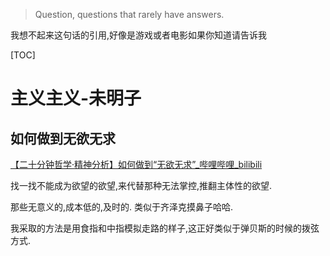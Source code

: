 

> Question, questions that rarely have answers.

我想不起来这句话的引用,好像是游戏或者电影如果你知道请告诉我





[TOC]

# 主义主义-未明子

## 如何做到无欲无求

[【二十分钟哲学·精神分析】如何做到“无欲无求”_哔哩哔哩_bilibili](https://www.bilibili.com/video/BV1t54y1s7am)



找一找不能成为欲望的欲望,来代替那种无法掌控,推翻主体性的欲望.

那些无意义的,成本低的,及时的. 类似于齐泽克摸鼻子哈哈.

我采取的方法是用食指和中指模拟走路的样子,这正好类似于弹贝斯的时候的拨弦方式.